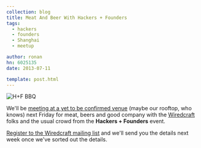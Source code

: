 ```yaml
---
collection: blog
title: Meat And Beer With Hackers + Founders
tags:
  - hackers
  - founders
  - Shanghai
  - meetup

author: ronan
hn: 6025135
date: 2013-07-11

template: post.html
---
```


![H+F BBQ](http://devo.ps/images/posts/HF-BBQ.png)

We'll be [meeting at a yet to be confirmed venue](http://us2.campaign-archive1.com/?u=18eb8d6c34ad5d4e781541da9&id=c76a2f828c&e=) (maybe our rooftop, who knows) next Friday for meat, beers and good company with the [Wiredcraft](http://wiredcraft.com) folks and the usual crowd from the **Hackers + Founders** event.

[Register to the Wiredcraft mailing list](http://eepurl.com/CbCx5) and we'll send you the details next week once we've sorted out the details.
